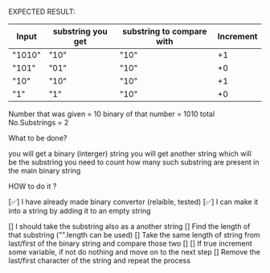 EXPECTED RESULT:

 |Input   | substring you get | substring to compare with | Increment |
 |--------|-------------------|---------------------------|-----------|
 |"1010"  | "10"              | "10"                      | +1        |
 |"101"   | "01"              | "10"                      | +0        |
 |"10"    | "10"              | "10"                      | +1        |
 |"1"     | "1"               | "10"                      | +0        |

Number that was given = 10
binary of that number = 1010
total No.Substrings = 2

What to be done?

you will get a binary (interger) string
you will get another string which will be the substring
you need to count how many such substring are present in the main binary string

HOW to do it ?

[✅] I have already made binary convertor (relaible, tested)
[✅] I can make it into a string by adding it to an empty string 

[] I should take the substring also as a another string 
[] Find the length of that substring ("".length can be used)
[] Take the same length of string from last/first of the binary string and compare those two
  []
[] If true increment some variable, if not do nothing and move on to the next step
[] Remove the last/first character of the string and repeat the process
